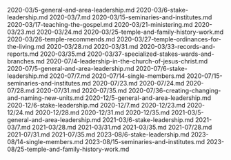 2020-03/5-general-and-area-leadership.md
2020-03/6-stake-leadership.md
2020-03/7.md
2020-03/15-seminaries-and-institutes.md
2020-03/17-teaching-the-gospel.md
2020-03/21-ministering.md
2020-03/23.md
2020-03/24.md
2020-03/25-temple-and-family-history-work.md
2020-03/26-temple-recommends.md
2020-03/27-temple-ordinances-for-the-living.md
2020-03/28.md
2020-03/31.md
2020-03/33-records-and-reports.md
2020-03/35.md
2020-03/37-specialized-stakes-wards-and-branches.md
2020-07/4-leadership-in-the-church-of-jesus-christ.md
2020-07/5-general-and-area-leadership.md
2020-07/6-stake-leadership.md
2020-07/7.md
2020-07/14-single-members.md
2020-07/15-seminaries-and-institutes.md
2020-07/23.md
2020-07/24.md
2020-07/28.md
2020-07/31.md
2020-07/35.md
2020-07/36-creating-changing-and-naming-new-units.md
2020-12/5-general-and-area-leadership.md
2020-12/6-stake-leadership.md
2020-12/7.md
2020-12/23.md
2020-12/24.md
2020-12/28.md
2020-12/31.md
2020-12/35.md
2021-03/5-general-and-area-leadership.md
2021-03/6-stake-leadership.md
2021-03/7.md
2021-03/28.md
2021-03/31.md
2021-03/35.md
2021-07/28.md
2021-07/31.md
2021-07/35.md
2023-08/6-stake-leadership.md
2023-08/14-single-members.md
2023-08/15-seminaries-and-institutes.md
2023-08/25-temple-and-family-history-work.md
